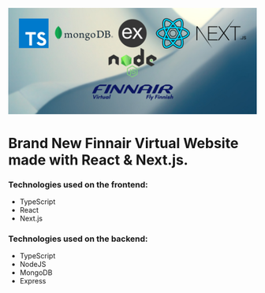 ![banner](./client/images/ayv-site-banner.png)

# Brand New Finnair Virtual Website made with React & Next.js.

### Technologies used on the frontend:
* TypeScript
* React
* Next.js

### Technologies used on the backend:
* TypeScript
* NodeJS
* MongoDB
* Express
